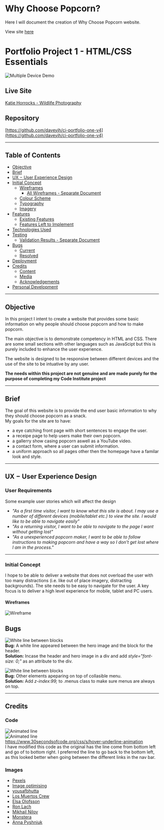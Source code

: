 # Why Choose Popcorn?

Here I will document the creation of Why Choose Popcorn website.

View site [here](https://bobwritescode.github.io/ci-Project1)

# Portfolio Project 1 - HTML/CSS Essentials
![Multiple Device Demo](./readme-content/images/multi-device.png)
## Live Site
[Katie Horrocks - Wildlife Photography](https://daveyjh.github.io/ci-portfolio-one-v4)
## Repository
[https://github.com/daveyjh/ci-portfolio-one-v4](https://github.com/daveyjh/ci-portfolio-one-v4)
***
## Table of Contents
- [Objective](#Objective)
- [Brief](#Brief)
- [UX &#8722; User Experience Design](#UX-&#8722;-User-Experience-Design)
- [Initial Concept](#Initial-Concept)
    - [Wireframes](#Wireframes)
        - [All Wireframes - Separate Document](./readme-content/wireframes.md)
    - [Colour Scheme](#Colour-Scheme)
    - [Typography](#Typography)
    - [Imagery](#Imagery)
- [Features](#Features)
    - [Existing Features](#Existing-Features)
    - [Features Left to Implement](#Features-Left-to-Implement)
- [Technologies Used](#Technologies-Used)
- [Testing](#Testing)
    - [Validation Results - Separate Document](./readme-content/w3c.md)
- [Bugs](#Bugs)
    - [Current](#Current)
    - [Resolved](#Resolved)
- [Deployment](#Deployment)
- [Credits](#Credits)
    - [Content](#Content)
    - [Media](#Media)
    - [Acknowledgements](#Acknowledgements)
- [Personal Development](#Personal-Development)
***
## Objective
In this project I intent to create a website that provides some basic information on why people should choose popcorn and how to make popcorn.

The main objective is to demonstrate competency in HTML and CSS.  There are some small sections with other languages such as JavaScipt but this is purely included to enhance the user experience.

The website is designed to be responsive between different devices and the use of the site to be intuative by any user.

**The needs within this project are not genuine and are made purely for the purpose of completing my Code Institute project**
***
## Brief
The goal of this website is to provide the end user basic information to why they should choose popcorn as a snack.  
My goals for the site are to have:
- a eye catching front page with short sentences to engage the user.
- a receipe page to help users make their own popcorn.
- a gallerry show casing popcorn aswell as a YouTube video.
- a contact form, where a user can submit information.
- a uniform approach so all pages other then the homepage have a familar look and style.
***
## UX &#8722; User Experience Design
### User Requirements
Some example user stories which will affect the design
 
- *"As a first time visitor, I want to know what this site is about. I may use a number of different devices (mobile/tablet etc.) to view the site. I would like to be able to navigate easily"*
- *"As a returning visitor, I want to be able to navigate to the page I want without getting lost"*
- *"As a unexperienced popcorn maker, I want to be able to follow instructions to making popcorn and have a way so I don't get lost where I am in the process."*
***
### Initial Concept
I hope to be able to deliver a website that does not overload the user with too many distractions (i.e. like out of place imagery, distracting backgrounds). The site needs to be easy to navigate for the user. 
A key focus is to deliver a high level experience for mobile, tablet and PC users.

#### Wireframes
<!-- wireframe images and link to more -->

![Wireframe](assets/docs/wireframe.png "Wireframe of site")

## Bugs

![White line between blocks](assets/docs/line-bug.png)\
**Bug:** A white line appeared between the hero image and the block for the header.\
**Solution:** Incase the header and hero image in a div and add *style="font-size: 0;"* as an attribute to the div.

![White line between blocks](assets/docs/collapsible-menu.png)\
**Bug:** Other elements apeparing on top of collasible menu.\
**Solution:** Add *z-index:99;* to .menus class to make sure menus are always on top.

---

## Credits

### Code

![Animated line](assets/docs/animated-line.gif) \
![Animated line](assets/docs/animated-line-2.gif) \
https://www.30secondsofcode.org/css/s/hover-underline-animation \
I have modified this code as the original has the line come from bottom left and go of to bottom right. I preferred the line to go back to the bottom left, as this looked better when going between the different links in the nav bar.

### Images

- [Pexels](https://www.pexels.com/)
- [Image optimising](http://www.imageoptimizer.net/Home.aspx)
- [yousafbhutta](https://pixabay.com/users/yousafbhutta-2933897/)
- [Los Muertos Crew](https://www.pexels.com/@cristian-rojas/)
- [Elsa Olofsson](https://www.pexels.com/@elsa-olofsson-3357043/)
- [Ron Lach](https://www.pexels.com/@ron-lach/)
- [Mikhail Nilov](https://www.pexels.com/@mikhail-nilov/)
- [Monstera](https://www.pexels.com/@gabby-k/)
- [Anna Pyshniuk](https://www.pexels.com/@anna-pyshniuk-2453945/)